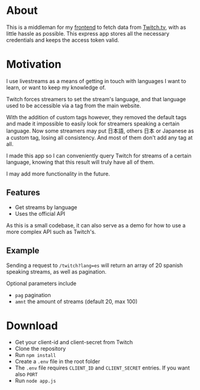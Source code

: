 # About
This is a middleman for my [frontend](https://www.nozoochee.com/twitchLangSearch) to fetch data from [Twitch.tv](https://twitch.tv/), with as little hassle as possible. This express app stores all the necessary credentials and keeps the access token valid.

# Motivation
I use livestreams as a means of getting in touch with languages I want to learn, or want to keep my knowledge of.

Twitch forces streamers to set the stream's language, and that language used to be accessible via a tag from the main website.

With the addition of custom tags however, they removed the default tags and made it impossible to easily look for streamers speaking a certain language. Now some streamers may put 日本語, others 日本 or  Japanese as a custom tag, losing all consistency. And most of them don't add any tag at all.

I made this app so I can conveniently query Twitch for streams of a certain language, knowing that this result will truly have all of them.

I may add more functionality in the future.

## Features
- Get streams by language
- Uses the official API

As this is a small codebase, it can also serve as a demo for how to use a more complex API such as Twitch's.

## Example
Sending a request to `/twitch?lang=es` will return an array of 20 spanish speaking streams, as well as pagination.

Optional parameters include 

- `pag` pagination
- `amnt` the amount of streams  (default 20, max 100)

# Download
- Get your client-id and client-secret from Twitch
- Clone the repository
- Run `npm install`
- Create a `.env` file in the root folder
- The `.env` file requires `CLIENT_ID` and `CLIENT_SECRET` entries. If you want also `PORT`
- Run `node app.js`
